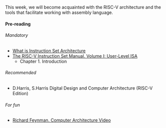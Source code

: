 
This week, we will become acquainted with the RISC-V architecture and the tools that facilitate working with assembly language.

#### Pre-reading
###### Mandatory
- [What is Instruction Set Architecture](https://en.wikipedia.org/wiki/Instruction_set_architecture)
- [The RISC-V Instruction Set Manual. Volume I: User-Level ISA](https://riscv.org/wp-content/uploads/2017/05/riscv-spec-v2.2.pdf)
	- Chapter 1. Introduction

###### Recommended
- D.Harris, S.Harris Digital Design and Computer Architecture (RISC-V Edition)

###### For fun
- [Richard Feynman. Computer Architecture Video](https://www.youtube.com/watch?v=EKWGGDXe5MA)
